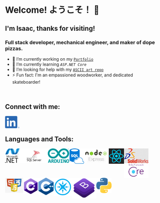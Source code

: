 # Welcome! ようこそ！ 👋


## I'm Isaac, thanks for visiting!
### Full stack developer, mechanical engineer, and maker of dope pizzas.

- 🔭 I’m currently working on my [`Portfolio`](https://github.com/anthonybench/MyPortfolio)
- 🌱 I’m currently learning *`ASP.NET Core`*
- 🤔 I’m looking for help with my [`ASCII art repo`](https://github.com/anthonybench/ASCII_art)
- ⚡ Fun fact: I'm an empassioned woodworker, and dedicated skateboarder!

<br />

## Connect with me:
[<img align="left" alt="LinkedIn" src="img/LI-In-Bug.png" height="40" />](https://www.linkedin.com/in/anthonybench/)

<br /><br />

## Languages and Tools:
<img align="left" alt="ASP.NET" src="img/dotnet.png" width="50"/>
<img align="left" alt="SQL Server" src="img/sqlServer.png" width="90" />
<img align="left" alt="Arduino" src="img/arduino_logo.png" width="70" />
<img align="left" alt="SQL" src="img/sql.png" width="50" />
<img align="left" alt="Node + Express" src="img/node+express.png" width="80" />
<img align="left" alt="React" src="img/react.png" width="50" />
<img align="left" alt="SolidWorks" src="img/solidworks_logo.png" width="80" />

<br /><br />

<img align="left" alt="Entity Framework Core" src="img/efcore.png" width="80" />
<img align="left" alt="Web Broswer Stack" src="img/html-js-css.png" width="59" />
<img align="left" alt="C Sharp" src="img/Csharp_logo.png" width="50" />
<img align="left" alt="C plusplus" src="img/cpp_logo.png" width="50" />
<img align="left" alt="Particle Photon" src="img/photon_logo.png" width="60" />
<img align="left" alt="BootStrap" src="img/bootstrap.png" width="80" />
<img align="left" alt="Python" src="img/python_logo.png" width="50" />
